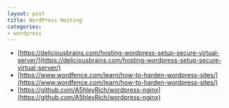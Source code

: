 ```yaml
---
layout: post
title: WordPress Hosting
categories:
- wordpress
---
```


* [https://deliciousbrains.com/hosting-wordpress-setup-secure-virtual-server/](https://deliciousbrains.com/hosting-wordpress-setup-secure-virtual-server/)
* [https://www.wordfence.com/learn/how-to-harden-wordpress-sites/](https://www.wordfence.com/learn/how-to-harden-wordpress-sites/)
* [https://github.com/A5hleyRich/wordpress-nginx](https://github.com/A5hleyRich/wordpress-nginx)